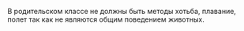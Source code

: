 В родительском классе не должны быть методы хотьба, плавание, полет так как не являются общим поведением животных.
